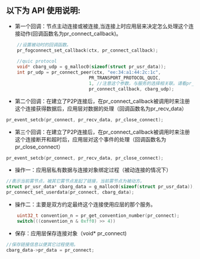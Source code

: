 
## 以下为 API 使用说明:
- 第一个回调：节点主动连接或被连接,当连接上时应用层来决定怎么处理这个连接动作(回调函数名为pr_connect_callback)。
```c
    //设置被动时的回调函数。
    pr_fogconnect_set_callback(ctx, pr_connect_callback);
    
    //quic protocol
    void* cbarg_udp = g_malloc0(sizeof(struct pr_usr_data));
    int pr_udp = pr_connect_peer(ctx, "ee:34:a1:44:2c:1c",
                               PR_TRANSPORT_PROTOCOL_QUIC, 
                               1, //注意这个参数，与服务的选择相关联。请看pr_set_third_callback函数的处理。
                               pr_connect_callback, cbarg_udp);
```

- 第二个回调：在建立了P2P连接后，在pr_connect_callback被调用时来注册这个连接获得数据后，应用层对数据的处理（回调函数名为pr_recv_data）
```c
pr_event_setcb(pr_connect, pr_recv_data, pr_close_connect);
```

- 第三个回调：在建立了P2P连接后，在pr_connect_callback被调用时来注册这个连接断开和超时后，应用层对这个事件的处理（回调函数名为pr_close_connect）
```c
pr_event_setcb(pr_connect, pr_recv_data, pr_close_connect);
```

- 操作一：应用层私有数据与连接对象绑定过程（被动连接的情况下）
```c
//表示当前雾节点，被其它雾节点发起了链接，当前雾节点为被动方。
struct pr_usr_data* cbarg_data = g_malloc0(sizeof(struct pr_usr_data));
pr_connect_set_userdata(pr_connect, cbarg_data);
```

- 操作二：主要是双方约定最终这个连接使用应层的那个服务。
```c
    uint32_t convention_n = pr_get_convention_number(pr_connect);
    switch(((convention_n & 0xff0) >> 4))
```

- 保存：应用层保存连接对象（void* pr_connect)
```c
//保存链接信息以便其它过程使用。
cbarg_data->pr_data = pr_connect;
```
